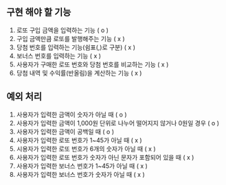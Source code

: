## 구현 해야 할 기능
1. 로또 구입 금액을 입력하는 기능 ( o )
2. 구입 금액만큼 로또를 발행해주는 기능 ( x )
3. 당첨 번호를 입력하는 기능(쉼표(,)로 구분) ( x )
4. 보너스 번호를 입력하는 기능 ( x )
5. 사용자가 구매한 로또 번호와 당첨 번호를 비교하는 기능 ( x )
6. 당첨 내역 및 수익률(반올림)을 계산하는 기능 ( x )

## 예외 처리
1. 사용자가 입력한 금액이 숫자가 아닐 때 ( o )
2. 사용자가 입력한 금액이 1,000원 단위로 나누어 떨어지지 않거나 0원일 경우 ( o )
3. 사용자가 입력한 금액이 공백일 때 ( o )
3. 사용자가 입력한 로또 번호가 1~45가 아닐 때 ( x )
4. 시용자가 입력한 로또 번호가 6개의 숫자가 아닐 때 ( x )
5. 사용자가 입력한 로또 번호가 숫자가 아닌 문자가 포함되어 있을 때 ( x )
6. 사용자가 입력한 보너스 번호가 1~45가 아닐 때 ( x )
7. 사용자가 입력한 보너스 번호가 숫자가 아닐 때 ( x )